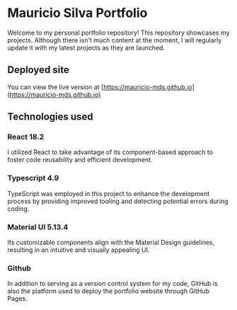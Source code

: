 # Mauricio Silva Portfolio

Welcome to my personal portfolio repository! This repository showcases my projects. Although there isn't much content at the moment, I will regularly update it with my latest projects as they are launched.

## Deployed site

You can view the live version at [https://mauricio-mds.github.io](https://mauricio-mds.github.io)

## Technologies used

### React 18.2

I utilized React to take advantage of its component-based approach to foster code reusability and efficient development.

### Typescript 4.9

TypeScript was employed in this project to enhance the development process by providing improved tooling and detecting potential errors during coding.

### Material UI 5.13.4

Its customizable components align with the Material Design guidelines, resulting in an intuitive and visually appealing UI.

### Github

In addition to serving as a version control system for my code, GitHub is also the platform used to deploy the portfolio website through GitHub Pages.
